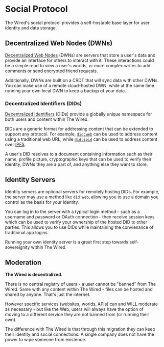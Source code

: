 # Social Protocol

The Wired's social protocol provides a self-hostable base layer for user identity and data storage.

## Decentralized Web Nodes (DWNs)

[Decentralized Web Nodes](https://identity.foundation/decentralized-web-node/spec/) (DWNs) are servers
that store a user's data and provide an interface for others to interact with it.
These interactions could be a simple read to view a user's worlds, or more complex writes to add
comments or send encrypted friend requests.

Additionally, DWNs are built on a CRDT that will sync data with other DWNs.
You can make use of a remote cloud-hosted DWN, while at the same time running your own local DWN to keep a backup of your data.

### Decentralized Identifiers (DIDs)

[Decentralized Identifiers](https://en.wikipedia.org/wiki/Decentralized_identifier) (DIDs) provide a
globally unique namespace for both users and content within The Wired.

DIDs are a generic format for addressing content that can be extended to support any protocol.
For example, [`did:web`](https://w3c-ccg.github.io/did-method-web/) can be used to address content using a traditional web URL,
while [`did:ipid`](https://did-ipid.github.io/ipid-did-method/) can be used to address content over [IPFS](https://docs.ipfs.tech/).

A user's DID resolves to a document containing information such as their name, profile picture,
cryptographic keys that can be used to verify their identity, DWNs they are a part of, and anything else they want to store.

## Identity Servers

Identity servers are optional servers for remotely hosting DIDs.
For example, the server may use a method like `did:web`, allowing you to use a domain you control as the basis for your identity.

You can log in to the server with a typical login method - such as a username and password or OAuth connection - then receive
session keys which can be used to verify your ownership of the hosted DID to other parties.
This allows you to use DIDs while maintaining the convienance of traditional app logins.

Running your own identity server is a great first step towards self-sovereignity within The Wired.

## Moderation

**The Wired is decentralized.**

There is no central registry of users - a user cannot be "banned" from The Wired.
Same with any content within The Wired - files can be hosted and shared by anyone.
That's just the internet.

However specific services (websites, worlds, APIs) can and WILL moderate as necessary -
but like the Web, users will always have the option of moving to a different service they are not banned from (or running their own).

The difference with The Wired is that through this migration they can keep their identity and social connections.
A single company does not have the power to wipe someone from existence.
